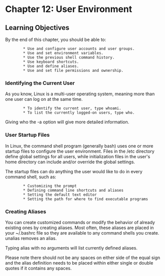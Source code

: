 # Chapter 12: User Environment

## Learning Objectives

By the end of this chapter, you should be able to:

            * Use and configure user accounts and user groups.
            * Use and set environment variables.
            * Use the previous shell command history.
            * Use keyboard shortcuts.
            * Use and define aliases.
            * Use and set file permissions and ownership.

### Identifying the Current User
As you know, Linux is a multi-user operating system, meaning more than one user can log on at the same time.

            * To identify the current user, type whoami.
            * To list the currently logged-on users, type who.

Giving who the -a option will give more detailed information.

### User Startup Files


In Linux, the command shell program (generally bash) uses one or more startup files to configure the user environment. Files in the /etc directory define global settings for all users, while initialization files in the user's home directory can include and/or override the global settings.

The startup files can do anything the user would like to do in every command shell, such as:

            * Customizing the prompt
            * Defining command line shortcuts and aliases
            * Setting the default text editor
            * Setting the path for where to find executable programs

### Creating Aliases
You can create customized commands or modify the behavior of already existing ones by creating aliases. Most often, these aliases are placed in your ~/.bashrc file so they are available to any command shells you create. unalias removes an alias.

Typing alias with no arguments will list currently defined aliases.

Please note there should not be any spaces on either side of the equal sign and the alias definition needs to be placed within either single or double quotes if it contains any spaces.

